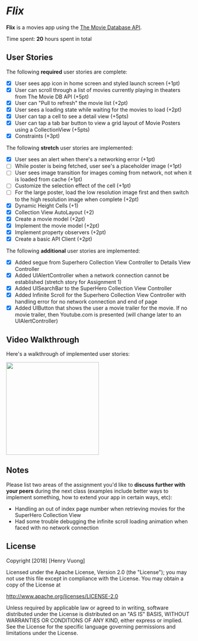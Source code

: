 # *Flix*

**Flix** is a movies app using the [The Movie Database API](http://docs.themoviedb.apiary.io/#).

Time spent: **20** hours spent in total

## User Stories

The following **required** user stories are complete:

- [x] User sees app icon in home screen and styled launch screen (+1pt)
- [x] User can scroll through a list of movies currently playing in theaters from The Movie DB API (+5pt)
- [x] User can "Pull to refresh" the movie list (+2pt)
- [x] User sees a loading state while waiting for the movies to load (+2pt)
- [x] User can tap a cell to see a detail view (+5pts)
- [x] User can tap a tab bar button to view a grid layout of Movie Posters using a CollectionView (+5pts)
- [x] Constraints (+3pt)

The following **stretch** user stories are implemented:

- [x] User sees an alert when there's a networking error (+1pt)
- [ ] While poster is being fetched, user see's a placeholder image (+1pt)
- [ ] User sees image transition for images coming from network, not when it is loaded from cache (+1pt)
- [ ] Customize the selection effect of the cell (+1pt)
- [ ] For the large poster, load the low resolution image first and then switch to the high resolution image when complete (+2pt)
- [x] Dynamic Height Cells (+1)
- [x] Collection View AutoLayout (+2)
- [x] Create a movie model (+2pt)
- [x] Implement the movie model (+2pt)
- [x] Implement property observers (+2pt)
- [x] Create a basic API Client (+2pt)

The following **additional** user stories are implemented:

- [x] Added segue from Superhero Collection View Controller to Details View Controller
- [x] Added UIAlertController when a network connection cannot be established (stretch story for Assignment 1)
- [x] Added UISearchBar to the SuperHero Collection View Controller
- [x] Added Infinite Scroll for the Superhero Collection View Controller with handling error for no network connection and end of page
- [x] Added UIButton that shows the user a movie trailer for the movie. If no movie trailer, then Youtube.com is presented (will change later to an UIAlertController)

## Video Walkthrough

Here's a walkthrough of implemented user stories:

<img src="http://recordit.co/qvZkzL7oMu.gif" width=250><br>

## Notes

Please list two areas of the assignment you'd like to **discuss further with your peers** during the next class (examples include better ways to implement something, how to extend your app in certain ways, etc):

- Handling an out of index page number when retrieving movies for the SuperHero Collection View
- Had some trouble debugging the infinite scroll loading animation when faced with no network connection

## License

Copyright [2018] [Henry Vuong]

Licensed under the Apache License, Version 2.0 (the "License");
you may not use this file except in compliance with the License.
You may obtain a copy of the License at

http://www.apache.org/licenses/LICENSE-2.0

Unless required by applicable law or agreed to in writing, software
distributed under the License is distributed on an "AS IS" BASIS,
WITHOUT WARRANTIES OR CONDITIONS OF ANY KIND, either express or implied.
See the License for the specific language governing permissions and
limitations under the License.
